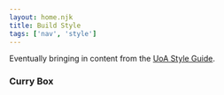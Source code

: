 ```yaml
---
layout: home.njk
title: Build Style
tags: ['nav', 'style']
---
```


Eventually bringing in content from the [UoA Style Guide](https://uamediaprod.github.io/uoa-styles/).

<h3 class="adx-markup-block-brand-gold">Curry Box</h3> 